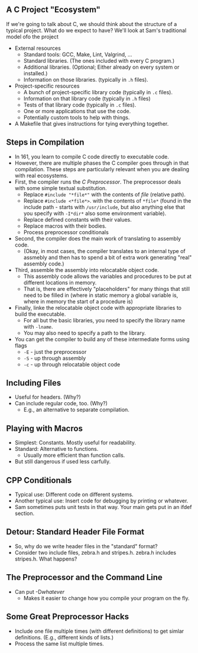 ---
---
A C Project "Ecosystem"
-----------------------

If we're going to talk about C, we should think about the structure
of a typical project.  What do we expect to have?  We'll look at Sam's
traditional model ofo the project

* External resources
    * Standard tools: GCC, Make, Lint, Valgrind, ...
    * Standard libraries.   (The ones included with every C program.)
    * Additional libraries.  (Optional; Either already on every system
      or installed.)
    * Information on those libraries.  (typically in `.h` files).
* Project-specific resources
    * A bunch of project-specific library code (typically in `.c` files).
    * Information on that library code (typically in `.h` files)
    * Tests of that library code (typically in `.c` files).
    * One or more applications that use the code.
    * Potentially custom tools to help with things.
* A Makefile that gives instructions for tying everything together.

Steps in Compilation
--------------------

* In 161, you learn to compile C code directly to executable code.
* However, there are multiple phases the C compiler goes through in
  that compilation.  These steps are particularly relevant when you
  are dealing with real ecosystems.
* First, the compiler runs the *C Preprocessor*.  The preprocessor
  deals with some simple textual substitution.
    * Replace `#include "*file*"` with the contents of *file* (relative path).
    * Replace `#include <*file*>`. with the contents of
      `*file*` (found in the include path - starts with 
      `/usr/include`, but also anything else that you specify
      with `-I*dir*` also some environment variable).
    * Replace defined constants with their values.
    * Replace macros with their bodies.
    * Process preprocessor conditionals
* Second, the compiler does the main work of translating to assembly code.
    * (Okay, in most cases, the compiler translates to an internal 
      type of assmebly and then has to spend a bit of extra work generating
      "real" assembly code.)
* Third, assemble the assembly into relocatable object code.
    * This assembly code allows the variables and procedures to be put at
      different locations in memory.  
    * That is, there are effectively "placeholders" for many things that
      still need to be filled in (where in static memory a global variable
      is, where in memory the start of a procedure is)
* Finally, linke the relocatable object code with appropriate libraries
  to build the executable.
    * For all but the basic libraries, you need to specify the library
      name with <code>-l*name*</code>.
    * You may also need to specify a path to the library.
* You can get the compiler to build any of these intermediate forms
  using flags
    * `-E` - just the preprocessor
    * `-S` - up through assembly
    * `-c` - up through relocatable object code

Including Files
---------------

* Useful for headers. (Why?)
* Can include regular code, too. (Why?)
    * E.g., an alternative to separate compilation.

Playing with Macros
-------------------

* Simplest: Constants.  Mostly useful for readability.
* Standard: Alternative to functions.
    * Usually more efficient than function calls.
* But still dangerous if used less carfully.

CPP Conditionals
----------------

* Typical use: Different code on different systems.
* Another typical use: Insert code for debugging by printing or whatever.
* Sam sometimes puts unit tests in that way.  Your main gets put
  in an ifdef section.

Detour: Standard Header File Format
-----------------------------------

* So, why do we write header files in the "standard" format?
* Consider two include files, zebra.h and stripes.h.  zebra.h includes
  stripes.h.  What happens?

The Preprocessor and the Command Line
-------------------------------------

* Can put -D*whatever*
    * Makes it easier to change how you compile your program on the fly.

Some Great Preprocessor Hacks
-----------------------------

* Include one file multiple times (with different definitions) to
  get simlar definitions.  (E.g., different kinds of lists.)
* Process the same list multiple times.

